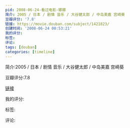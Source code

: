 ```yaml
---
pid: 2008-06-24-看过电影-娜娜
简介: 2005 / 日本 / 剧情 音乐 / 大谷健太郎 / 中岛美嘉 宫崎葵
豆瓣评分: '7.8'
链接: https://movie.douban.com/subject/1421823/
创建时间: '2008-06-24 00:53:21'
我的评分:
标签:
评论:
tags: [douban]
categories: [timeline]
---
```

简介:2005 / 日本 / 剧情 音乐 / 大谷健太郎 / 中岛美嘉 宫崎葵

豆瓣评分:7.8

[链接](https://movie.douban.com/subject/1421823/)

我的评分:

标签:

评论:

